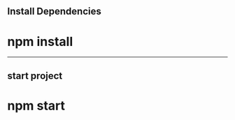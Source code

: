 Install Dependencies
---------------------
# npm install
---------------------
start project
---------------------
# npm start